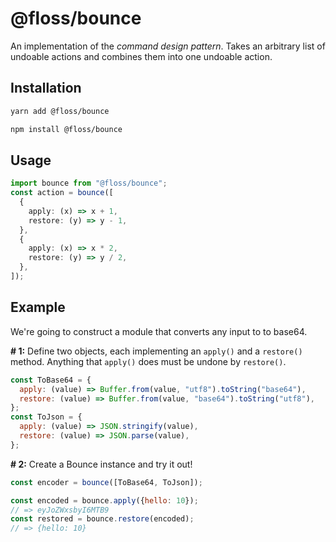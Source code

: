 # @floss/bounce

An implementation of the _command design pattern_. Takes an arbitrary list of undoable actions and combines them into one undoable action.

## Installation

```bash
yarn add @floss/bounce
```

```bash
npm install @floss/bounce
```

## Usage

```typescript
import bounce from "@floss/bounce";
const action = bounce([
  {
    apply: (x) => x + 1,
    restore: (y) => y - 1,
  },
  {
    apply: (x) => x * 2,
    restore: (y) => y / 2,
  },
]);
```

## Example

We're going to construct a module that converts any input to to base64.

**# 1:** Define two objects, each implementing an `apply()` and a `restore()` method. Anything that `apply()` does must be undone by `restore()`.

```javascript
const ToBase64 = {
  apply: (value) => Buffer.from(value, "utf8").toString("base64"),
  restore: (value) => Buffer.from(value, "base64").toString("utf8"),
};
const ToJson = {
  apply: (value) => JSON.stringify(value),
  restore: (value) => JSON.parse(value),
};
```

**# 2:** Create a Bounce instance and try it out!

```javascript
const encoder = bounce([ToBase64, ToJson]);

const encoded = bounce.apply({hello: 10});
// => eyJoZWxsbyI6MTB9
const restored = bounce.restore(encoded);
// => {hello: 10}
```
